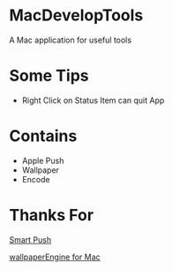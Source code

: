 # MacDevelopTools
A Mac application for useful tools

# Some Tips

* Right Click on Status Item can quit App

# Contains

* Apple Push
* Wallpaper
* Encode



# Thanks For

[Smart Push](https://github.com/shaojiankui/SmartPush "Github")

[wallpaperEngine for Mac](https://github.com/rutti-bep/wallpaperEngine-for-mac "Github")

